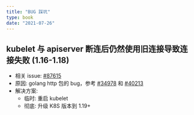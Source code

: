 ```yaml
---
title: "BUG 踩坑"
type: book
date: "2021-07-26"
---
```


## kubelet 与 apiserver 断连后仍然使用旧连接导致连接失败 (1.16-1.18)

* 相关 issue: [#87615](https://github.com/kubernetes/kubernetes/issues/87615)
* 原因: golang http 包的 bug，参考 [#34978](https://github.com/golang/go/issues/34978) 和 [#40213](https://github.com/golang/go/issues/40213)
* 解决方案:
  * 临时: 重启 kubelet
  * 彻底: 升级 K8S 版本到 1.19+